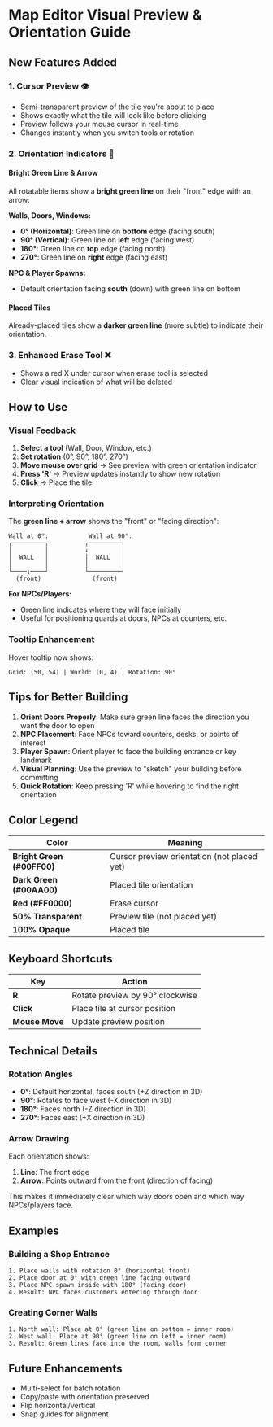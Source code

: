 # Map Editor Visual Preview & Orientation Guide

## New Features Added

### 1. **Cursor Preview** 👁️
- Semi-transparent preview of the tile you're about to place
- Shows exactly what the tile will look like before clicking
- Preview follows your mouse cursor in real-time
- Changes instantly when you switch tools or rotation

### 2. **Orientation Indicators** 🧭

#### Bright Green Line & Arrow
All rotatable items show a **bright green line** on their "front" edge with an arrow:

**Walls, Doors, Windows:**
- **0° (Horizontal)**: Green line on **bottom** edge (facing south)
- **90° (Vertical)**: Green line on **left** edge (facing west)
- **180°**: Green line on **top** edge (facing north)
- **270°**: Green line on **right** edge (facing east)

**NPC & Player Spawns:**
- Default orientation facing **south** (down) with green line on bottom

#### Placed Tiles
Already-placed tiles show a **darker green line** (more subtle) to indicate their orientation.

### 3. **Enhanced Erase Tool** ❌
- Shows a red X under cursor when erase tool is selected
- Clear visual indication of what will be deleted

## How to Use

### Visual Feedback
1. **Select a tool** (Wall, Door, Window, etc.)
2. **Set rotation** (0°, 90°, 180°, 270°)
3. **Move mouse over grid** → See preview with green orientation indicator
4. **Press 'R'** → Preview updates instantly to show new rotation
5. **Click** → Place the tile

### Interpreting Orientation

The **green line + arrow** shows the "front" or "facing direction":

```
Wall at 0°:           Wall at 90°:
┌─────────┐          ┌─────────┐
│         │          ↓         │
│  WALL   │          │  WALL   │
│         │          │         │
└────↓────┘          └─────────┘
  (front)              (front)
```

**For NPCs/Players:**
- Green line indicates where they will face initially
- Useful for positioning guards at doors, NPCs at counters, etc.

### Tooltip Enhancement
Hover tooltip now shows:
```
Grid: (50, 54) | World: (0, 4) | Rotation: 90°
```

## Tips for Better Building

1. **Orient Doors Properly**: Make sure green line faces the direction you want the door to open
2. **NPC Placement**: Face NPCs toward counters, desks, or points of interest
3. **Player Spawn**: Orient player to face the building entrance or key landmark
4. **Visual Planning**: Use the preview to "sketch" your building before committing
5. **Quick Rotation**: Keep pressing 'R' while hovering to find the right orientation

## Color Legend

| Color | Meaning |
|-------|---------|
| **Bright Green (#00FF00)** | Cursor preview orientation (not placed yet) |
| **Dark Green (#00AA00)** | Placed tile orientation |
| **Red (#FF0000)** | Erase cursor |
| **50% Transparent** | Preview tile (not placed yet) |
| **100% Opaque** | Placed tile |

## Keyboard Shortcuts

| Key | Action |
|-----|--------|
| **R** | Rotate preview by 90° clockwise |
| **Click** | Place tile at cursor position |
| **Mouse Move** | Update preview position |

## Technical Details

### Rotation Angles
- **0°**: Default horizontal, faces south (+Z direction in 3D)
- **90°**: Rotates to face west (-X direction in 3D)
- **180°**: Faces north (-Z direction in 3D)
- **270°**: Faces east (+X direction in 3D)

### Arrow Drawing
Each orientation shows:
1. **Line**: The front edge
2. **Arrow**: Points outward from the front (direction of facing)

This makes it immediately clear which way doors open and which way NPCs/players face.

## Examples

### Building a Shop Entrance
```
1. Place walls with rotation 0° (horizontal front)
2. Place door at 0° with green line facing outward
3. Place NPC spawn inside with 180° (facing door)
4. Result: NPC faces customers entering through door
```

### Creating Corner Walls
```
1. North wall: Place at 0° (green line on bottom = inner room)
2. West wall: Place at 90° (green line on left = inner room)
3. Result: Green lines face into the room, walls form corner
```

## Future Enhancements
- Multi-select for batch rotation
- Copy/paste with orientation preserved
- Flip horizontal/vertical
- Snap guides for alignment
